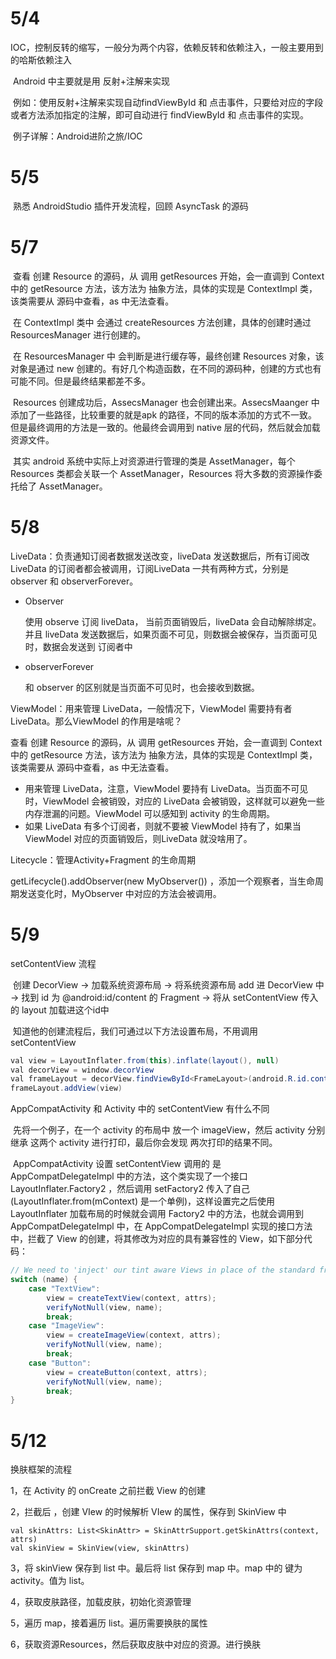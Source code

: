 # 5/4

​	IOC，控制反转的缩写，一般分为两个内容，依赖反转和依赖注入，一般主要用到的哈斯依赖注入

​	Android 中主要就是用 反射+注解来实现

​	例如：使用反射+注解来实现自动findViewById 和 点击事件，只要给对应的字段或者方法添加指定的注解，即可自动进行 findViewById 和 点击事件的实现。

​	例子详解：Android进阶之旅/IOC

# 5/5

​	熟悉 AndroidStudio 插件开发流程，回顾 AsyncTask 的源码

# 5/7

​	查看 创建 Resource 的源码，从 调用 getResources 开始，会一直调到 Context 中的 getResource 方法，该方法为 抽象方法，具体的实现是 ContextImpl 类，该类需要从 源码中查看，as 中无法查看。

​	 在 ContextImpl 类中 会通过 createResources 方法创建，具体的创建时通过 ResourcesManager 进行创建的。

​	在 ResourcesManager 中 会判断是进行缓存等，最终创建 Resources 对象，该对象是通过 new 创建的。有好几个构造函数，在不同的源码种，创建的方式也有可能不同。但是最终结果都差不多。

​	Resources 创建成功后，AssecsManager 也会创建出来。AssecsMaanger 中添加了一些路径，比较重要的就是apk 的路径，不同的版本添加的方式不一致。但是最终调用的方法是一致的。他最终会调用到 native 层的代码，然后就会加载资源文件。

​	其实 android 系统中实际上对资源进行管理的类是 AssetManager，每个 Resources 类都会关联一个 AssetManager，Resources 将大多数的资源操作委托给了 AssetManager。

# 5/8

 LiveData：负责通知订阅者数据发送改变，liveData 发送数据后，所有订阅改 LiveData 的订阅者都会被调用，订阅LiveData 一共有两种方式，分别是 observer 和 observerForever。

- Observer

   使用 observe 订阅 liveData， 当前页面销毁后，liveData 会自动解除绑定。并且 liveData 发送数据后，如果页面不可见，则数据会被保存，当页面可见时，数据会发送到 订阅者中

- observerForever

   和 observer 的区别就是当页面不可见时，也会接收到数据。

ViewModel：用来管理 LiveData，一般情况下，ViewModel 需要持有者 LiveData。那么ViewModel 的作用是啥呢？

查看 创建 Resource 的源码，从 调用 getResources 开始，会一直调到 Context 中的 getResource 方法，该方法为 抽象方法，具体的实现是 ContextImpl 类，该类需要从 源码中查看，as 中无法查看。


- 用来管理 LiveData，注意，ViewModel 要持有 LiveData。当页面不可见时，ViewModel 会被销毁，对应的 LiveData 会被销毁，这样就可以避免一些内存泄漏的问题。ViewModel 可以感知到 activity 的生命周期。
- 如果 LiveData 有多个订阅者，则就不要被 ViewModel 持有了，如果当 ViewModel 对应的页面销毁后，则LiveData 就没啥用了。

Litecycle：管理Activity+Fragment 的生命周期

getLifecycle().addObserver(new MyObserver()) ，添加一个观察者，当生命周期发送变化时，MyObserver 中对应的方法会被调用。

# 5/9

setContentView 流程

​		创建 DecorView -> 加载系统资源布局 -> 将系统资源布局 add 进 DecorView 中 -> 找到 id 为 @android:id/content 的 Fragment -> 将从 setContentView 传入的 layout 加载进这个id中

​		知道他的创建流程后，我们可通过以下方法设置布局，不用调用 setContentView 

```java
val view = LayoutInflater.from(this).inflate(layout(), null)
val decorView = window.decorView
val frameLayout = decorView.findViewById<FrameLayout>(android.R.id.content)
frameLayout.addView(view)
```

AppCompatActivity 和 Activity 中的 setContentView 有什么不同

​		先将一个例子，在一个 activity 的布局中 放一个 imageView，然后 activity 分别继承 这两个 activity 进行打印，最后你会发现 两次打印的结果不同。

​		 AppCompatActivity 设置 setContentView 调用的 是 AppCompatDelegateImpl 中的方法，这个类实现了一个接口 LayoutInflater.Factory2 ，然后调用 setFactory2 传入了自己(LayoutInflater.from(mContext) 是一个单例)，这样设置完之后使用 LayoutInflater 加载布局的时候就会调用 Factory2 中的方法，也就会调用到 AppCompatDelegateImpl 中，在 AppCompatDelegateImpl 实现的接口方法中，拦截了 View 的创建，将其修改为对应的具有兼容性的 View，如下部分代码：

```java
// We need to 'inject' our tint aware Views in place of the standard framework versions
switch (name) {
    case "TextView":
        view = createTextView(context, attrs);
        verifyNotNull(view, name);
        break;
    case "ImageView":
        view = createImageView(context, attrs);
        verifyNotNull(view, name);
        break;
    case "Button":
        view = createButton(context, attrs);
        verifyNotNull(view, name);
        break;
}
```

# 5/12

换肤框架的流程

1，在 Activity 的 onCreate 之前拦截 View 的创建

2，拦截后 ，创建 VIew 的时候解析 VIew 的属性，保存到 SkinView 中

```
val skinAttrs: List<SkinAttr> = SkinAttrSupport.getSkinAttrs(context, attrs)
val skinView = SkinView(view, skinAttrs)
```

3，将 skinView 保存到 list 中。最后将 list 保存到 map 中。map 中的 键为activity。值为 list。

4，获取皮肤路径，加载皮肤，初始化资源管理

5，遍历 map，接着遍历 list。遍历需要换肤的属性

6，获取资源Resources，然后获取皮肤中对应的资源。进行换肤


